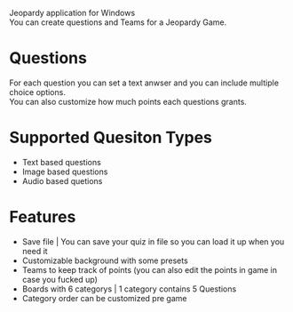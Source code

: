 Jeopardy application for Windows  
You can create questions and Teams for a Jeopardy Game.  

# Questions
For each question you can set a text anwser and you can include multiple choice options.  
You can also customize how much points each questions grants.  

# Supported Quesiton Types
- Text based questions
- Image based questions
- Audio based quetions

# Features
- Save file | You can save your quiz in file so you can load it up when you need it
- Customizable background with some presets
- Teams to keep track of points (you can also edit the points in game in case you fucked up)
- Boards with 6 categorys | 1 category contains 5 Questions
- Category order can be customized pre game
